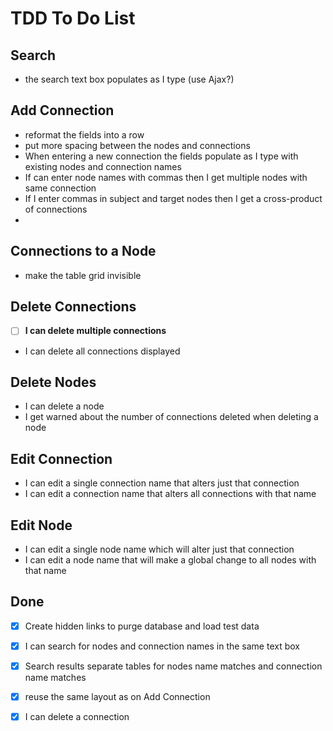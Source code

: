 # TDD To Do List #

## Search ##
* the search text box populates as I type (use Ajax?)

## Add Connection ##
* reformat the fields into a row
* put more spacing between the nodes and connections
* When entering a new connection the fields populate as I type with existing nodes and connection names
* If can enter node names with commas then I get multiple nodes with same connection
* If I enter commas in subject and target nodes then I get a cross-product of connections
* 
## Connections to a Node ##
* make the table grid invisible

## Delete Connections ##
*[ ] **I can delete multiple connections**
* I can delete all connections displayed

## Delete Nodes ##
* I can delete a node
* I get warned about the number of connections deleted when deleting a node

## Edit Connection ##
* I can edit a single connection name that alters just that connection
* I can edit a connection name that alters all connections with that name

## Edit Node ##
* I can edit a single node name which will alter just that connection
* I can edit a node name that will make a global change to all nodes with that name

## Done ##
*[x] Create hidden links to purge database and load test data 
*[x] I can search for nodes and connection names in the same text box
*[x] Search results separate tables for nodes name matches and connection name matches
*[x] reuse the same layout as on Add Connection
*[x] I can delete a connection

